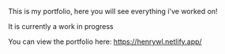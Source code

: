 This is my portfolio, here you will see everything i've worked on!

It is currently a work in progress

You can view the portfolio here: https://henrywl.netlify.app/